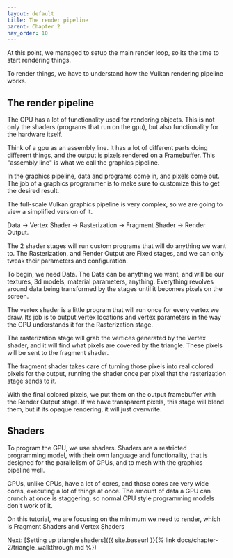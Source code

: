 ```yaml
---
layout: default
title: The render pipeline
parent: Chapter 2
nav_order: 10
---
```


At this point, we managed to setup the main render loop, so its the time to start rendering things. 

To render things, we have to understand how the Vulkan rendering pipeline works. 

## The render pipeline
The GPU has a lot of functionality used for rendering objects. This is not only the shaders (programs that run on the gpu), but also functionality for the hardware itself.

Think of a gpu as an assembly line. It has a lot of different parts doing different things, and the output is pixels rendered on a Framebuffer. This "assembly line" is what we call the graphics pipeline.

In the graphics pipeline, data and programs come in, and pixels come out. The job of a graphics programmer is to make sure to customize this to get the desired result.

The full-scale Vulkan graphics pipeline is very complex, so we are going to view a simplified version of it.

Data -> Vertex Shader -> Rasterization -> Fragment Shader -> Render Output.

The 2 shader stages will run custom programs that will do anything we want to. The  Rasterization, and Render Output are Fixed stages, and we can only tweak their parameters and configuration.

To begin, we need Data. The Data can be anything we want, and will be our textures, 3d models, material parameters, anything. Everything revolves around data being transformed by the stages until it becomes pixels on the screen.

The vertex shader is a little program that will run once for every vertex we draw. Its job is to output vertex locations and vertex parameters in the way the GPU understands it for the Rasterization stage.

The rasterization stage will grab the vertices generated by the Vertex shader, and it will find what pixels are covered by the triangle. These pixels will be sent to the fragment shader.

The fragment shader takes care of turning those pixels into real colored pixels for the output, running the shader once per pixel that the rasterization stage sends to it.

With the final colored pixels, we put them on the output framebuffer with the Render Output stage. If we have transparent pixels, this stage will blend them, but if its opaque rendering, it will just overwrite.


## Shaders
To program the GPU, we use shaders. Shaders are a restricted programming model, with their own language and functionality, that is designed for the parallelism of GPUs, and to mesh with the graphics pipeline well.

GPUs, unlike CPUs, have a lot of cores, and those cores are very wide cores, executing a lot of things at once. The amount of data a GPU can crunch at once is staggering, so normal CPU style programming models don't work of it. 

On this tutorial, we are focusing on the minimum we need to render, which is Fragment Shaders and Vertex Shaders



Next: [Setting up triangle shaders]({{ site.baseurl }}{% link docs/chapter-2/triangle_walkthrough.md %})

